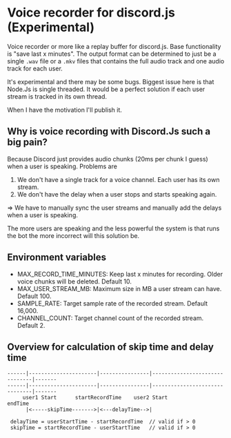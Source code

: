 # Voice recorder for discord.js (Experimental)
Voice recorder or more like a replay buffer for discord.js. Base functionality is "save last x minutes".
The output format can be determined to just be a single `.wav` file or a `.mkv` files that contains the full audio track and one audio track for each user. 

It's experimental and there may be some bugs.
Biggest issue here is that Node.Js is single threaded. It would be a perfect solution if each user stream is tracked in its own thread.

When I have the motivation I'll publish it. 

## Why is voice recording with Discord.Js such a big pain?
Because Discord just provides audio chunks (20ms per chunk I guess) when a user is speaking.
Problems are
1. We don't have a single track for a voice channel. Each user has its own stream.
2. We don't have the delay when a user stops and starts speaking again.

=> We have to manually sync the user streams and manually add the delays when a user is speaking.

The more users are speaking and the less powerful the system is that runs the bot the more incorrect will this solution be. 

## Environment variables
- MAX_RECORD_TIME_MINUTES: Keep last x minutes for recording. Older voice chunks will be deleted. Default 10.
- MAX_USER_STREAM_MB: Maximum size in MB a user stream can have. Default 100.
- SAMPLE_RATE: Target sample rate of the recorded stream. Default 16,000.
- CHANNEL_COUNT: Target channel count of the recorded stream. Default 2.


## Overview for calculation of skip time and delay time
```
------|----------------------|----------------|-------------------------------|-------
------|----------------------|----------------|-------------------------------|-------
     user1 Start      startRecordTime    user2 Start                        endTime
      |<-----skipTime------->|<---delayTime-->|

 delayTime = userStartTime - startRecordTime  // valid if > 0
 skipTime = startRecordTime - userStartTime   // valid if > 0
```
